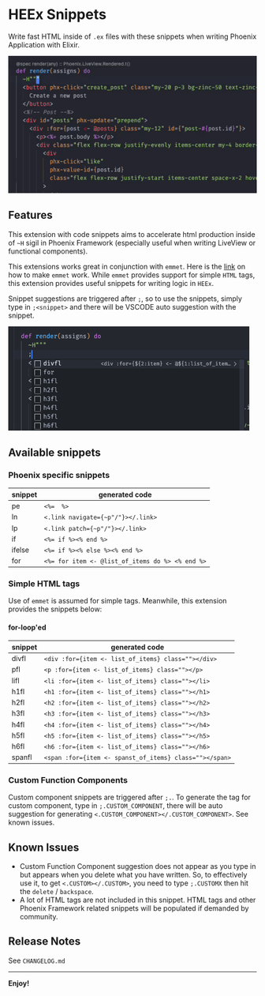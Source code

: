 # HEEx Snippets

Write fast HTML inside of `.ex` files with these snippets when writing Phoenix Application with Elixir.

![](https://github.com/azyzz228/heex-snippets/blob/main/assets/demo.gif)

## Features

This extension with code snippets aims to accelerate html production inside of `~H` sigil in Phoenix Framework (especially useful when writing LiveView or functional components).

This extensions works great in conjunction with `emmet`. Here is the [link](https://github.com/elixir-lsp/vscode-elixir-ls/issues/243#issuecomment-1422409957) on how to make `emmet` work. While `emmet` provides support for simple `HTML` tags, this extension provides useful snippets for writing logic in `HEEx`.

Snippet suggestions are triggered after `;`, so to use the snippets, simply type in `;<snippet>` and there will be VSCODE auto suggestion with the snippet.

![](https://github.com/azyzz228/heex-snippets/blob/main/assets/suggestions_after_trigger_character.png)

## Available snippets

### Phoenix specific snippets

| snippet | generated code |
|---|---|
|pe|`<%=  %>`|
|ln|`<.link navigate={~p"/"}></.link>`|
|lp|`<.link patch={~p"/"}></.link>`|
|if|`<%= if %><% end %>`|
|ifelse|`<%= if %><% else %><% end %>`|
|for|`<%= for item <- @list_of_items do %> <% end %>`|

### Simple HTML tags
Use of `emmet` is assumed for simple tags. Meanwhile, this extension provides the snippets below:

#### for-loop'ed

| snippet | generated code |
|---|---|
|divfl|`<div :for={item <- list_of_items} class=""></div>`|
|pfl|`<p :for={item <- list_of_items} class=""></p>`|
|lifl|`<li :for={item <- list_of_items} class=""></li>`|
|h1fl|`<h1 :for={item <- list_of_items} class=""></h1>`|
|h2fl|`<h2 :for={item <- list_of_items} class=""></h2>`|
|h3fl|`<h3 :for={item <- list_of_items} class=""></h3>`|
|h4fl|`<h4 :for={item <- list_of_items} class=""></h4>`|
|h5fl|`<h5 :for={item <- list_of_items} class=""></h5>`|
|h6fl|`<h6 :for={item <- list_of_items} class=""></h6>`|
|spanfl|`<span :for={item <- spanst_of_items} class=""></span>`|

### Custom Function Components
Custom component snippets are triggered after `;.`. To generate the tag for custom component, type in `;.CUSTOM_COMPONENT`, there will be auto suggestion for generating `<.CUSTOM_COMPONENT></.CUSTOM_COMPONENT>`. See known issues.

## Known Issues

- Custom Function Component suggestion does not appear as you type in but appears when you delete what you have written. So, to effectively use it, to get `<.CUSTOM></.CUSTOM>`, you need to type `;.CUSTOMX` then hit the `delete` / `backspace`. 
- A lot of HTML tags are not included in this snippet. HTML tags and other Phoenix Framework related snippets will be populated if demanded by community. 
## Release Notes

See `CHANGELOG.md`

---

**Enjoy!**